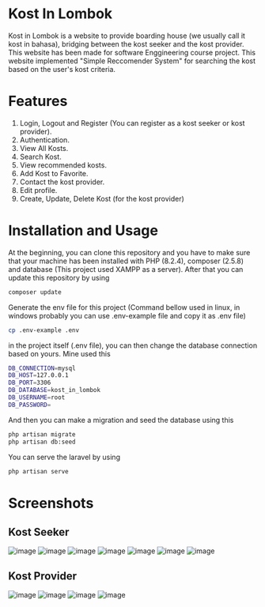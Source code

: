 # Kost In Lombok
Kost in Lombok is a website to provide boarding house (we usually call it kost in bahasa), bridging between the kost seeker and the kost provider. This website has been made for software Enggineering course project. This website implemented "Simple Reccomender System" for searching the kost based on the user's kost criteria.

# Features
1. Login, Logout and Register (You can register as a kost seeker or kost provider).
2. Authentication.
3. View All Kosts.
4. Search Kost.
5. View recommended kosts.
6. Add Kost to Favorite.
7. Contact the kost provider.
8. Edit profile.
9. Create, Update, Delete Kost (for the kost provider)

# Installation and Usage
At the beginning, you can clone this repository and you have to make sure that your machine has been installed with PHP (8.2.4), composer (2.5.8) and database (This project used XAMPP as a server). After that you can update this repository by using
```bash
composer update
```
Generate the env file for this project (Command bellow used in linux, in windows probably you can use .env-example file and copy it as .env file)

```bash
cp .env-example .env
```

in the project itself (.env file), you can then change the database connection based on yours. Mine used this
```bash
DB_CONNECTION=mysql
DB_HOST=127.0.0.1
DB_PORT=3306
DB_DATABASE=kost_in_lombok
DB_USERNAME=root
DB_PASSWORD=
```
And then you can make a migration and seed the database using this
```bash
php artisan migrate
php artisan db:seed
```

You can serve the laravel by using
```bash
php artisan serve
```

# Screenshots
## Kost Seeker
![image](https://github.com/ismarapw/kost-in-lombok/assets/76652264/fe682efb-4139-4126-bf51-90916fc5d4de)
![image](https://github.com/ismarapw/kost-in-lombok/assets/76652264/cb9354d2-c84d-4e39-b01d-b94f2680010b)
![image](https://github.com/ismarapw/kost-in-lombok/assets/76652264/9feae726-9de0-4c29-b81f-edc37c023487)
![image](https://github.com/ismarapw/kost-in-lombok/assets/76652264/d2507792-699d-47fa-81bf-4f685044d731)
![image](https://github.com/ismarapw/kost-in-lombok/assets/76652264/d6024996-fa9e-415c-8399-a67e9a497dde)
![image](https://github.com/ismarapw/kost-in-lombok/assets/76652264/9cfe628c-76ca-48d6-a745-04a19afa09ed)
![image](https://github.com/ismarapw/kost-in-lombok/assets/76652264/2eb1a671-a455-4fa2-9e0a-532bea7cf406)

## Kost Provider
![image](https://github.com/ismarapw/kost-in-lombok/assets/76652264/3302446b-282c-456f-8e7c-3a79b65bb58a)
![image](https://github.com/ismarapw/kost-in-lombok/assets/76652264/09a0c5c9-295a-4383-b763-7bf903d0eb1d)
![image](https://github.com/ismarapw/kost-in-lombok/assets/76652264/5800da62-6526-424c-8884-a49a0331216f)
![image](https://github.com/ismarapw/kost-in-lombok/assets/76652264/43702b3b-7b1f-4ca8-afdf-230d4c744643)



